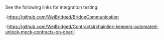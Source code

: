 See the following links for integraiton testing:

-https://github.com/WeiBridged/BridgeCommunication

-https://github.com/WeiBridged/Contracts#chainlink-keepers-automated-unlock-mock-contracts-on-goerli
